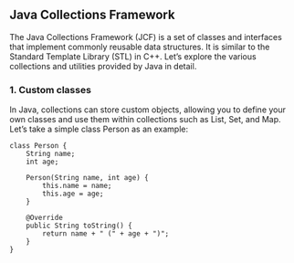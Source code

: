 ## Java Collections Framework

The Java Collections Framework (JCF) is a set of classes and interfaces that implement commonly reusable data structures. It is similar to the Standard Template Library (STL) in C++. Let’s explore the various collections and utilities provided by Java in detail.

### 1. Custom classes
In Java, collections can store custom objects, allowing you to define your own classes and use them within collections such as List, Set, and Map. Let’s take a simple class Person as an example:

```
class Person {
    String name;
    int age;

    Person(String name, int age) {
        this.name = name;
        this.age = age;
    }

    @Override
    public String toString() {
        return name + " (" + age + ")";
    }
}
```